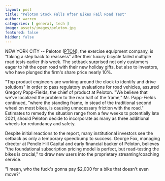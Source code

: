 ```yaml
---
layout: post
title: "Peloton Stock Falls After Bikes Fail Road Test"
author: warren
categories: [ general, tech ]
image: assets/images/peloton.jpg
featured: false
hidden: false
---
```


NEW YORK CITY -- Peloton ([PTON](https://finance.yahoo.com/quote/PTON)), the exercise equipment company, is "taking a step back to reassess" after their luxury bicycle failed multiple road tests earlier this week. The setback surprised not only customers eager to hit the open road with their new holiday gifts, but also to investors, who have plunged the firm's share price nearly 10%. 

"Top product engineers are working around the clock to identify and drive solutions" in order to pass regulatory evaluations for road vehicles, assured Gregory Papp-Fields, the chief of product at Peloton. "We believe that we've localized the problem to the rear half of the frame," Mr. Papp-Fields continued, "where the standing frame, in stead of the traditional second wheel on most bikes, is causing unnecessary friction with the road." Estimates to remedy the situation range from a few weeks to potentially late 2021, should Peloton decide to incorporate as many as three additional wheels for redundancy and safety.

Despite initial reactions to the report, many institutional investors see the setback as only a temporary speedbump to success. George Fox, managing director at Pendle Hill Capital and early financial backer of Peloton, believes "the foundational subscription pricing model is perfect, but road-testing the bikes is crucial," to draw new users into the proprietary streaming/coaching service.

"I mean, who the fuck's gonna pay $2,000 for a bike that doesn't even move?"